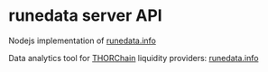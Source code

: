 # runedata server API

Nodejs implementation of [runedata.info](https://runedata.info/)

Data analytics tool for [THORChain](https://thorchain.org/) liquidity providers: [runedata.info](https://runedata.info/)